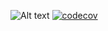 ![Alt text](https://circleci.com/gh/happybai/ghost-go.png?style=shield)
[![codecov](https://codecov.io/gh/happybai/ghost-go/branch/master/graph/badge.svg)](https://codecov.io/gh/happybai/ghost-go)

